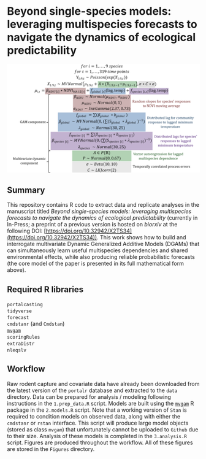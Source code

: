 # Beyond single-species models: leveraging multispecies forecasts to navigate the dynamics of ecological predictability

<img src="Figures/model_definition.png" width = 620 alt="Dynamic Generalized Additive Model for forecasting rodent capture time series"/>

## Summary
This repository contains R code to extract data and replicate analyses in the manuscript titled *Beyond single-species models: leveraging multispecies forecasts to navigate the dynamics of ecological predictability* (currently in In-Press; a preprint of a previous version is hosted on *biorxiv* at the following DOI: [https://doi.org/10.32942/X2TS34](https://doi.org/10.32942/X2TS34)). This work shows how to build and interrogate multivariate Dynamic Generalized Additive Models (DGAMs) that can simultaneously learn useful multispecies dependencies and shared environmental effects, while also producing reliable probabilistic forecasts (the core model of the paper is presented in its full mathematical form above).

## Required R libraries
`portalcasting`  
`tidyverse`   
`forecast`  
`cmdstanr` (and `Cmdstan`)  
[`mvgam`](https://github.com/nicholasjclark/mvgam)  
`scoringRules`  
`extraDistr`  
`nleqslv`

## Workflow
Raw rodent capture and covariate data have already been downloaded from the latest version of the `portalr` database and extracted to the `data` directory. Data can be prepared for analysis / modeling following instructions in the `1.prep_data.R` script. Models are built using the [`mvgam`](https://github.com/nicholasjclark/mvgam) R package in the `2.models.R` script. Note that a working version of `Stan` is required to condition models on observed data, along with either the `cmdstanr` or `rstan` interface. This script will produce large model objects (stored as class `mvgam`) that unfortunately cannot be uploaded to `Github` due to their size. Analysis of these models is completed in the `3.analysis.R` script. Figures are produced throughout the workflow. All of these figures are stored in the `Figures` directory. 
